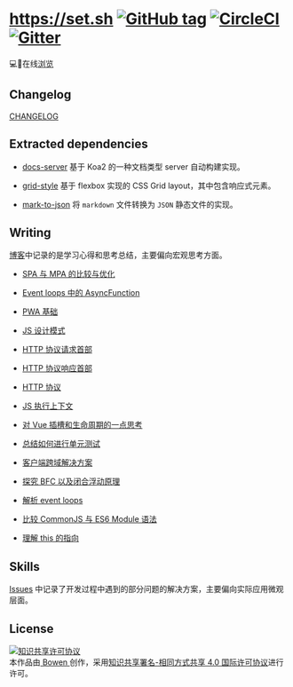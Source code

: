 # https://set.sh [![GitHub tag](https://img.shields.io/github/tag/lbwa/lbwa.github.io.svg)](https://github.com/lbwa/lbwa.github.io/blob/vue/CHANGELOG.md) [![CircleCI](https://circleci.com/gh/lbwa/set.svg?style=svg)](https://circleci.com/gh/lbwa/set) [![Gitter](https://badges.gitter.im/setsh/feedback.svg)](https://gitter.im/setsh/feedback)

💻📑在线[浏览][blog]

## Changelog

[CHANGELOG](./CHANGELOG.md)

## Extracted dependencies

- [docs-server] 基于 Koa2 的一种文档类型 server 自动构建实现。

- [grid-style] 基于 flexbox 实现的 CSS Grid layout，其中包含响应式元素。

- [mark-to-json] 将 `markdown` 文件转换为 `JSON` 静态文件的实现。

[docs-server]:https://github.com/lbwa/docs-server

[grid-style]:https://github.com/lbwa/grid-style

[mark-to-json]:https://github.com/lbwa/mark-to-json

## Writing

[博客][blog]中记录的是学习心得和思考总结，主要偏向宏观思考方面。

- [SPA 与 MPA 的比较与优化][spa-and-mpa]

[spa-and-mpa]:https://set.sh/blog/writings/spa-and-mpa

- [Event loops 中的 AsyncFunction][async-function-in-js]

[async-function-in-js]:https://set.sh/blog/writings/async-function-in-js/

- [PWA 基础][pwa-fundamentals]

[pwa-fundamentals]:https://set.sh/blog/writings/pwa-fundamentals/

- [JS 设计模式][js-design-patter]

[js-design-patter]:https://set.sh/blog/writings/js-design-pattern/

- [HTTP 协议请求首部][http-request]

[http-request]:https://set.sh/blog/writings/http-request/

- [HTTP 协议响应首部][http-response]

[http-response]:https://set.sh/blog/writings/http-response/

- [HTTP 协议][http-protocol]

[http-protocol]:https://set.sh/blog/writings/http-protocol/

- [JS 执行上下文][execution-context]

[execution-context]:https://set.sh/blog/writings/execution-context/

- [对 Vue 插槽和生命周期的一点思考][vue-lifecycle-and-slots]

[vue-lifecycle-and-slots]:https://set.sh/blog/writings/vue-lifecycle-and-slots/

- [总结如何进行单元测试][vue-unit-test]

[vue-unit-test]:https://set.sh/blog/writings/learning-vue-unit-test/

- [客户端跨域解决方案][cross-domain-solution]

[cross-domain-solution]:https://set.sh/blog/writings/cross-domain-solution/

- [探究 BFC 以及闭合浮动原理][css-bfc]

[css-bfc]:https://set.sh/blog/writings/css-bfc/

- [解析 event loops][event-loop]

[event-loop]:https://set.sh/blog/writings/event-loop/

- [比较 CommonJS 与 ES6 Module 语法][compare-cjs-with-esm]

[compare-cjs-with-esm]:https://set.sh/blog/writings/compare-commonjs-with-esm/

- [理解 this 的指向][understand-this]

[understand-this]:https://set.sh/blog/writings/keyword-this/

## Skills

[Issues][issues] 中记录了开发过程中遇到的部分问题的解决方案，主要偏向实际应用微观层面。

[blog]:https://set.sh

[issues]:https://github.com/lbwa/set/issues

## License

<a rel="license" href="http://creativecommons.org/licenses/by-sa/4.0/"><img alt="知识共享许可协议" style="border-width:0" src="https://i.creativecommons.org/l/by-sa/4.0/88x31.png" /></a><br />本作品由<a href="https://github.com/lbwa"> Bowen </a>创作，采用<a rel="license" href="http://creativecommons.org/licenses/by-sa/4.0/">知识共享署名-相同方式共享 4.0 国际许可协议</a>进行许可。
